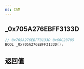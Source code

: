 ```yaml
---
ns: CAM
---
```

## _0x705A276EBFF3133D

```c
// 0x705A276EBFF3133D 0x60C23785
BOOL _0x705A276EBFF3133D();
```


## 返回值
